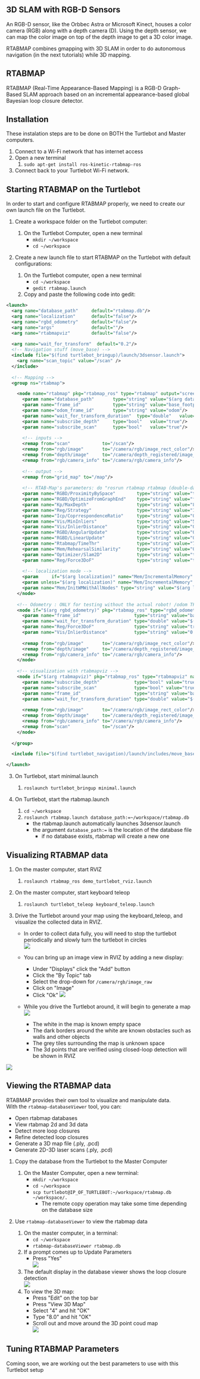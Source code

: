 ## 3D SLAM with RGB-D Sensors
An RGB-D sensor, like the Orbbec Astra or Microsoft Kinect, houses a color camera (RGB) along with a depth camera (D).
Using the depth sensor, we can map the color image on top of the depth image to get a 3D color image.

RTABMAP combines gmapping with 3D SLAM in order to do autonomous navigation (in the next tutorials) while 3D mapping.

## RTABMAP
RTABMAP (Real-Time Appearance-Based Mapping) is a RGB-D Graph-Based SLAM approach based on an incremental appearance-based global Bayesian loop closure detector.

## Installation
These instalation steps are to be done on BOTH the Turtlebot and Master computers.

1. Connect to a Wi-Fi network that has internet access
2. Open a new terminal
    1. `sudo apt-get install ros-kinetic-rtabmap-ros`
3. Connect back to your Turtlebot Wi-Fi network.

## Starting RTABMAP on the Turtlebot
In order to start and configure RTABMAP properly, we need to create our own launch file on the Turtlebot.

1. Create a workspace folder on the Turtlebot computer:
    1. On the Turtlebot Computer, open a new terminal
        * `mkdir ~/workspace`
        * `cd ~/workspace`

2. Create a new launch file to start RTABMAP on the Turtlebot with default configurations:
    1. On the Turtlebot computer, open a new terminal
        * `cd ~/workspace`
        * `gedit rtabmap.launch`
    2. Copy and paste the following code into gedit:
```xml
<launch>
  <arg name="database_path"     default="rtabmap.db"/>
  <arg name="localization"      default="false"/>
  <arg name="rgbd_odometry"     default="false"/>
  <arg name="args"              default=""/>
  <arg name="rtabmapviz"        default="false"/>
  
  <arg name="wait_for_transform"  default="0.2"/> 
  <!-- Navigation stuff (move_base) -->
  <include file="$(find turtlebot_bringup)/launch/3dsensor.launch">
    <arg name="scan_topic" value="/scan" />
  </include>
  
  <!-- Mapping -->
  <group ns="rtabmap">

    <node name="rtabmap" pkg="rtabmap_ros" type="rtabmap" output="screen" args="$(arg args)">
	  <param name="database_path"       type="string" value="$(arg database_path)"/>
	  <param name="frame_id"            type="string" value="base_footprint"/>
	  <param name="odom_frame_id"       type="string" value="odom"/>
	  <param name="wait_for_transform_duration"  type="double"   value="$(arg wait_for_transform)"/>
	  <param name="subscribe_depth"     type="bool"   value="true"/>
	  <param name="subscribe_scan"      type="bool"   value="true"/>
	
	  <!-- inputs -->
	  <remap from="scan"            to="/scan"/>
	  <remap from="rgb/image"       to="/camera/rgb/image_rect_color"/>
  	  <remap from="depth/image"     to="/camera/depth_registered/image_raw"/>
  	  <remap from="rgb/camera_info" to="/camera/rgb/camera_info"/>
  	  
  	  <!-- output -->
  	  <remap from="grid_map" to="/map"/>
	
	  <!-- RTAB-Map's parameters: do "rosrun rtabmap rtabmap (double-dash)params" to see the list of available parameters. -->
	  <param name="RGBD/ProximityBySpace"        type="string" value="true"/>   <!-- Local loop closure detection (using estimated position) with locations in WM -->
	  <param name="RGBD/OptimizeFromGraphEnd"    type="string" value="false"/>  <!-- Set to false to generate map correction between /map and /odom -->
	  <param name="Kp/MaxDepth"                  type="string" value="8.0"/>
	  <param name="Reg/Strategy"                 type="string" value="1"/>      <!-- Loop closure transformation refining with ICP: 0=Visual, 1=ICP, 2=Visual+ICP -->
	  <param name="Icp/CoprrespondenceRatio"     type="string" value="0.3"/>
	  <param name="Vis/MinInliers"               type="string" value="5"/>      <!-- 3D visual words minimum inliers to accept loop closure -->
	  <param name="Vis/InlierDistance"           type="string" value="0.1"/>    <!-- 3D visual words correspondence distance -->
	  <param name="RGBD/AngularUpdate"           type="string" value="0.436"/>    <!-- Update map only if the robot is moving -->
	  <param name="RGBD/LinearUpdate"            type="string" value="0.5"/>    <!-- Update map only if the robot is moving -->
	  <param name="Rtabmap/TimeThr"              type="string" value="700"/>
	  <param name="Mem/RehearsalSimilarity"      type="string" value="0.30"/>
	  <param name="Optimizer/Slam2D"             type="string" value="true"/>
	  <param name="Reg/Force3DoF"                type="string" value="true"/>   
	  
	  <!-- localization mode -->
	  <param     if="$(arg localization)" name="Mem/IncrementalMemory" type="string" value="false"/>
	  <param unless="$(arg localization)" name="Mem/IncrementalMemory" type="string" value="true"/>
	  <param name="Mem/InitWMWithAllNodes" type="string" value="$(arg localization)"/> 
    </node>
   
    <!-- Odometry : ONLY for testing without the actual robot! /odom TF should not be already published. -->
    <node if="$(arg rgbd_odometry)" pkg="rtabmap_ros" type="rgbd_odometry" name="rgbd_odometry" output="screen">
      <param name="frame_id"                    type="string" value="base_footprint"/>
      <param name="wait_for_transform_duration" type="double" value="$(arg wait_for_transform)"/>
      <param name="Reg/Force3DoF"               type="string" value="true"/>
      <param name="Vis/InlierDistance"          type="string" value="0.05"/>
      
      <remap from="rgb/image"       to="/camera/rgb/image_rect_color"/>
      <remap from="depth/image"     to="/camera/depth_registered/image_raw"/>
      <remap from="rgb/camera_info" to="/camera/rgb/camera_info"/>
    </node>
    
    <!-- visualization with rtabmapviz -->
    <node if="$(arg rtabmapviz)" pkg="rtabmap_ros" type="rtabmapviz" name="rtabmapviz" args="-d $(find rtabmap_ros)/launch/config/rgbd_gui.ini" output="screen">
  	  <param name="subscribe_depth"             type="bool" value="true"/>
      <param name="subscribe_scan"              type="bool" value="true"/>
      <param name="frame_id"                    type="string" value="base_footprint"/>
      <param name="wait_for_transform_duration" type="double" value="$(arg wait_for_transform)"/>
    
      <remap from="rgb/image"       to="/camera/rgb/image_rect_color"/>
      <remap from="depth/image"     to="/camera/depth_registered/image_raw"/>
      <remap from="rgb/camera_info" to="/camera/rgb/camera_info"/>
      <remap from="scan"            to="/scan"/>
    </node>
    
  </group>

  <include file="$(find turtlebot_navigation)/launch/includes/move_base.launch.xml"/>

</launch>
```

3. On Turtlebot, start minimal.launch
    1. `roslaunch turtlebot_bringup minimal.launch`

4. On Turtlebot, start the rtabmap.launch 
    1. `cd ~/workspace`
    2. `roslaunch rtabmap.launch database_path:=~/workspace/rtabmap.db`
        * the rtabmap.launch automatically launches 3dsensor.launch
        * the argument `database_path:=` is the location of the database file
            * if no database exists, rtabmap will create a new one

## Visualizing RTABMAP data

1. On the master computer, start RVIZ
    1. `roslaunch rtabmap_ros demo_turtlebot_rviz.launch`

2. On the master computer, start keyboard teleop
    1. `roslaunch turtlebot_teleop keyboard_teleop.launch`

3. Drive the Turtlebot around your map using the keyboard_teleop, and visualize the collected data in RVIZ.
    * In order to collect data fully, you will need to stop the turtlebot periodically and slowly turn the turtlebot in circles  
    ![](Resources/07-rtabmap_circle.gif)

    * You can bring up an image view in RVIZ by adding a new display:  
      * Under "Displays" click the "Add" button
      * Click the "By Topic" tab
      * Select the drop-down for `/camera/rgb/image_raw`
      * Click on "Image"
      * Click "Ok"
    ![](Resources/07-rtabmap_image_view.gif)

    * While you drive the Turtlebot around, it will begin to generate a map  
    ![](Resources/07-rtabmap_map.gif)
      * The white in the map is known empty space
      * The dark borders around the white are known obstacles such as walls and other objects
      * The grey tiles surrounding the map is unknown space
      * The 3d points that are verified using closed-loop detection will be shown in RVIZ
      
![](Resources/07-rtabmap_collected.gif)

## Viewing the RTABMAP data
RTABMAP provides their own tool to visualize and manipulate data.  
With the `rtabmap-databaseViewer` tool, you can:
  - Open rtabmap databases
  - View rtabmap 2d and 3d data
  - Detect more loop closures
  - Refine detected loop closures
  - Generate a 3D map file (.ply, .pcd)
  - Generate 2D-3D laser scans (.ply, .pcd)

1. Copy the database from the Turtlebot to the Master Computer
    1. On the Master Computer, open a new terminal:
        * `mkdir ~/workspace`
        * `cd ~/workspace`
        * `scp turtlebot@IP_OF_TURTLEBOT:~/workspace/rtabmap.db ~/workspace/.`
          * The remote copy operation may take some time depending on the database size

2. Use `rtabmap-databaseViewer` to view the rtabmap data
    1. On the master computer, in a terminal:
        * `cd ~/workspace`
        * `rtabmap-databaseViewer rtabmap.db`
    2. If a prompt comes up to Update Parameters
        * Press "Yes"  
        ![](Resources/07-rtabmap_database_update_parameters.png)
    3. The default display in the database viewer shows the loop closure detection  
    ![](Resources/07-rtabmap_loop_closure_display.png)
    4. To view the 3D map:
        * Press "Edit" on the top bar
        * Press "View 3D Map"
        * Select "4" and hit "OK"
        * Type "8.0" and hit "OK"
        * Scroll out and move around the 3D point coud map  
        ![](Resources/07-rtabmap_3d_view.gif)

## Tuning RTABMAP Parameters
Coming soon, we are working out the best parameters to use with this Turtlebot setup

